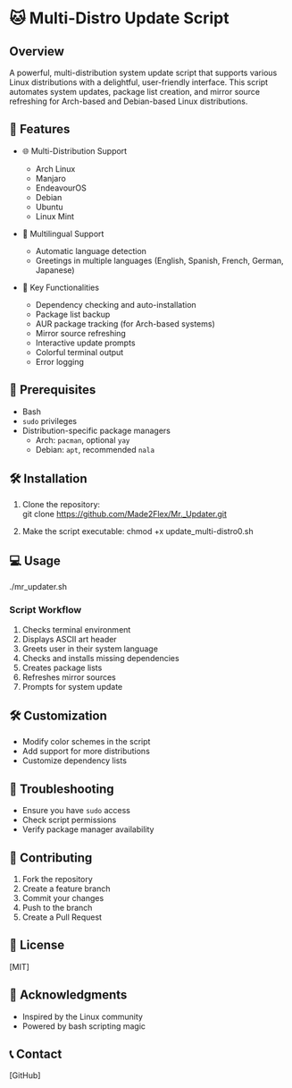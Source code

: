 # 🐱 Multi-Distro Update Script

## Overview

A powerful, multi-distribution system update script that supports various Linux distributions with a delightful, user-friendly interface. This script automates system updates, package list creation, and mirror source refreshing for Arch-based and Debian-based Linux distributions.

## 🌟 Features

- 🌐 Multi-Distribution Support
  - Arch Linux
  - Manjaro
  - EndeavourOS
  - Debian
  - Ubuntu
  - Linux Mint

- 🌈 Multilingual Support
  - Automatic language detection
  - Greetings in multiple languages (English, Spanish, French, German, Japanese)

- 🔧 Key Functionalities
  - Dependency checking and auto-installation
  - Package list backup
  - AUR package tracking (for Arch-based systems)
  - Mirror source refreshing
  - Interactive update prompts
  - Colorful terminal output
  - Error logging

## 🚀 Prerequisites

- Bash
- `sudo` privileges
- Distribution-specific package managers
  - Arch: `pacman`, optional `yay`
  - Debian: `apt`, recommended `nala`

## 🛠 Installation

1. Clone the repository:   
git clone https://github.com/Made2Flex/Mr._Updater.git

2. Make the script executable:
chmod +x update_multi-distro0.sh

## 💻 Usage
./mr_updater.sh

### Script Workflow
1. Checks terminal environment
2. Displays ASCII art header
3. Greets user in their system language
4. Checks and installs missing dependencies
5. Creates package lists
6. Refreshes mirror sources
7. Prompts for system update

## 🛠️ Customization

- Modify color schemes in the script
- Add support for more distributions
- Customize dependency lists

## 🐛 Troubleshooting

- Ensure you have `sudo` access
- Check script permissions
- Verify package manager availability

## 🤝 Contributing

1. Fork the repository
2. Create a feature branch
3. Commit your changes
4. Push to the branch
5. Create a Pull Request

## 📄 License

[MIT]

## 🙌 Acknowledgments

- Inspired by the Linux community
- Powered by bash scripting magic

## 📞 Contact

[GitHub]

   
